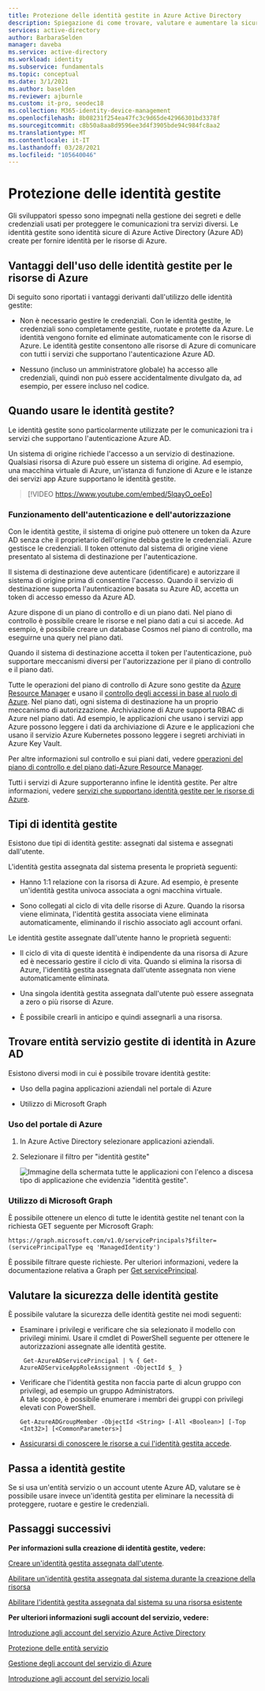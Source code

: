 ```yaml
---
title: Protezione delle identità gestite in Azure Active Directory
description: Spiegazione di come trovare, valutare e aumentare la sicurezza delle identità gestite.
services: active-directory
author: BarbaraSelden
manager: daveba
ms.service: active-directory
ms.workload: identity
ms.subservice: fundamentals
ms.topic: conceptual
ms.date: 3/1/2021
ms.author: baselden
ms.reviewer: ajburnle
ms.custom: it-pro, seodec18
ms.collection: M365-identity-device-management
ms.openlocfilehash: 8b08231f254ea47fc3c9d65de42966301bd3378f
ms.sourcegitcommit: c8b50a8aa8d9596ee3d4f3905bde94c984fc8aa2
ms.translationtype: MT
ms.contentlocale: it-IT
ms.lasthandoff: 03/28/2021
ms.locfileid: "105640046"
---
```

# <a name="securing-managed-identities"></a>Protezione delle identità gestite

Gli sviluppatori spesso sono impegnati nella gestione dei segreti e delle credenziali usati per proteggere le comunicazioni tra servizi diversi. Le identità gestite sono identità sicure di Azure Active Directory (Azure AD) create per fornire identità per le risorse di Azure.

## <a name="benefits-of-using-managed-identities-for-azure-resources"></a>Vantaggi dell'uso delle identità gestite per le risorse di Azure

Di seguito sono riportati i vantaggi derivanti dall'utilizzo delle identità gestite:

* Non è necessario gestire le credenziali. Con le identità gestite, le credenziali sono completamente gestite, ruotate e protette da Azure. Le identità vengono fornite ed eliminate automaticamente con le risorse di Azure. Le identità gestite consentono alle risorse di Azure di comunicare con tutti i servizi che supportano l'autenticazione Azure AD.

* Nessuno (incluso un amministratore globale) ha accesso alle credenziali, quindi non può essere accidentalmente divulgato da, ad esempio, per essere incluso nel codice.

## <a name="when-to-use-managed-identities"></a>Quando usare le identità gestite?

Le identità gestite sono particolarmente utilizzate per le comunicazioni tra i servizi che supportano l'autenticazione Azure AD. 

Un sistema di origine richiede l'accesso a un servizio di destinazione. Qualsiasi risorsa di Azure può essere un sistema di origine. Ad esempio, una macchina virtuale di Azure, un'istanza di funzione di Azure e le istanze dei servizi app Azure supportano le identità gestite.

   > [!VIDEO https://www.youtube.com/embed/5lqayO_oeEo]

### <a name="how-authentication-and-authorization-work"></a>Funzionamento dell'autenticazione e dell'autorizzazione

Con le identità gestite, il sistema di origine può ottenere un token da Azure AD senza che il proprietario dell'origine debba gestire le credenziali. Azure gestisce le credenziali. Il token ottenuto dal sistema di origine viene presentato al sistema di destinazione per l'autenticazione. 

Il sistema di destinazione deve autenticare (identificare) e autorizzare il sistema di origine prima di consentire l'accesso. Quando il servizio di destinazione supporta l'autenticazione basata su Azure AD, accetta un token di accesso emesso da Azure AD. 

Azure dispone di un piano di controllo e di un piano dati. Nel piano di controllo è possibile creare le risorse e nel piano dati a cui si accede. Ad esempio, è possibile creare un database Cosmos nel piano di controllo, ma eseguirne una query nel piano dati.

Quando il sistema di destinazione accetta il token per l'autenticazione, può supportare meccanismi diversi per l'autorizzazione per il piano di controllo e il piano dati.

Tutte le operazioni del piano di controllo di Azure sono gestite da [Azure Resource Manager](../../azure-resource-manager/management/overview.md) e usano il [controllo degli accessi in base al ruolo di Azure](../../role-based-access-control/overview.md). Nel piano dati, ogni sistema di destinazione ha un proprio meccanismo di autorizzazione. Archiviazione di Azure supporta RBAC di Azure nel piano dati. Ad esempio, le applicazioni che usano i servizi app Azure possono leggere i dati da archiviazione di Azure e le applicazioni che usano il servizio Azure Kubernetes possono leggere i segreti archiviati in Azure Key Vault.

Per altre informazioni sul controllo e sui piani dati, vedere [operazioni del piano di controllo e del piano dati-Azure Resource Manager](../../azure-resource-manager/management/control-plane-and-data-plane.md).

Tutti i servizi di Azure supporteranno infine le identità gestite. Per altre informazioni, vedere [servizi che supportano identità gestite per le risorse di Azure](../managed-identities-azure-resources/services-support-managed-identities.md).

##  

## <a name="types-of-managed-identities"></a>Tipi di identità gestite

Esistono due tipi di identità gestite: assegnati dal sistema e assegnati dall'utente.

L'identità gestita assegnata dal sistema presenta le proprietà seguenti:

* Hanno 1:1 relazione con la risorsa di Azure. Ad esempio, è presente un'identità gestita univoca associata a ogni macchina virtuale.

* Sono collegati al ciclo di vita delle risorse di Azure. Quando la risorsa viene eliminata, l'identità gestita associata viene eliminata automaticamente, eliminando il rischio associato agli account orfani. 

Le identità gestite assegnate dall'utente hanno le proprietà seguenti:

* Il ciclo di vita di queste identità è indipendente da una risorsa di Azure ed è necessario gestire il ciclo di vita. Quando si elimina la risorsa di Azure, l'identità gestita assegnata dall'utente assegnata non viene automaticamente eliminata.

* Una singola identità gestita assegnata dall'utente può essere assegnata a zero o più risorse di Azure.

* È possibile crearli in anticipo e quindi assegnarli a una risorsa.

## <a name="find-managed-identity-service-principals-in-azure-ad"></a>Trovare entità servizio gestite di identità in Azure AD

Esistono diversi modi in cui è possibile trovare identità gestite:

* Uso della pagina applicazioni aziendali nel portale di Azure

* Utilizzo di Microsoft Graph

### <a name="using-the-azure-portal"></a>Uso del portale di Azure

1. In Azure Active Directory selezionare applicazioni aziendali.

2. Selezionare il filtro per "identità gestite" 

   ![Immagine della schermata tutte le applicazioni con l'elenco a discesa tipo di applicazione che evidenzia "identità gestite".](./media/securing-service-accounts/service-accounts-managed-identities.png)

 

### <a name="using-microsoft-graph"></a>Utilizzo di Microsoft Graph

È possibile ottenere un elenco di tutte le identità gestite nel tenant con la richiesta GET seguente per Microsoft Graph:

`https://graph.microsoft.com/v1.0/servicePrincipals?$filter=(servicePrincipalType eq 'ManagedIdentity') `

È possibile filtrare queste richieste. Per ulteriori informazioni, vedere la documentazione relativa a Graph per [Get servicePrincipal](/graph/api/serviceprincipal-get).

## <a name="assess-the-security-of-managed-identities"></a>Valutare la sicurezza delle identità gestite 

È possibile valutare la sicurezza delle identità gestite nei modi seguenti:

* Esaminare i privilegi e verificare che sia selezionato il modello con privilegi minimi. Usare il cmdlet di PowerShell seguente per ottenere le autorizzazioni assegnate alle identità gestite.

   ` Get-AzureADServicePrincipal | % { Get-AzureADServiceAppRoleAssignment -ObjectId $_ }`

 
* Verificare che l'identità gestita non faccia parte di alcun gruppo con privilegi, ad esempio un gruppo Administrators.  
A tale scopo, è possibile enumerare i membri dei gruppi con privilegi elevati con PowerShell.

   `Get-AzureADGroupMember -ObjectId <String> [-All <Boolean>] [-Top <Int32>] [<CommonParameters>]`

* [Assicurarsi di conoscere le risorse a cui l'identità gestita accede](../../role-based-access-control/role-assignments-list-powershell.md).

## <a name="move-to-managed-identities"></a>Passa a identità gestite

Se si usa un'entità servizio o un account utente Azure AD, valutare se è possibile usare invece un'identità gestita per eliminare la necessità di proteggere, ruotare e gestire le credenziali. 

## <a name="next-steps"></a>Passaggi successivi

**Per informazioni sulla creazione di identità gestite, vedere:** 

[Creare un'identità gestita assegnata dall'utente](../managed-identities-azure-resources/how-to-manage-ua-identity-portal.md). 

[Abilitare un'identità gestita assegnata dal sistema durante la creazione della risorsa](../managed-identities-azure-resources/qs-configure-portal-windows-vm.md)

[Abilitare l'identità gestita assegnata dal sistema su una risorsa esistente](../managed-identities-azure-resources/qs-configure-portal-windows-vm.md)

**Per ulteriori informazioni sugli account del servizio, vedere:**

[Introduzione agli account del servizio Azure Active Directory](service-accounts-introduction-azure.md)

[Protezione delle entità servizio](service-accounts-principal.md)

[Gestione degli account del servizio di Azure](service-accounts-governing-azure.md)

[Introduzione agli account del servizio locali](service-accounts-on-premises.md)

 

 

